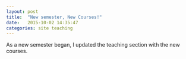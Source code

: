 ```yaml
---
layout: post
title:  "New semester, New Courses!"
date:   2015-10-02 14:35:47
categories: site teaching
---
```

As a new semester began, I updated the teaching section with the new courses.
